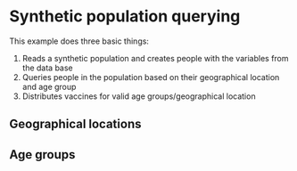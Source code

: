# Synthetic population querying

This example does three basic things:
1) Reads a synthetic population and creates people with the variables from the data base
2) Queries people in the population based on their geographical location and age group
3) Distributes vaccines for valid age groups/geographical location

## Geographical locations

## Age groups
